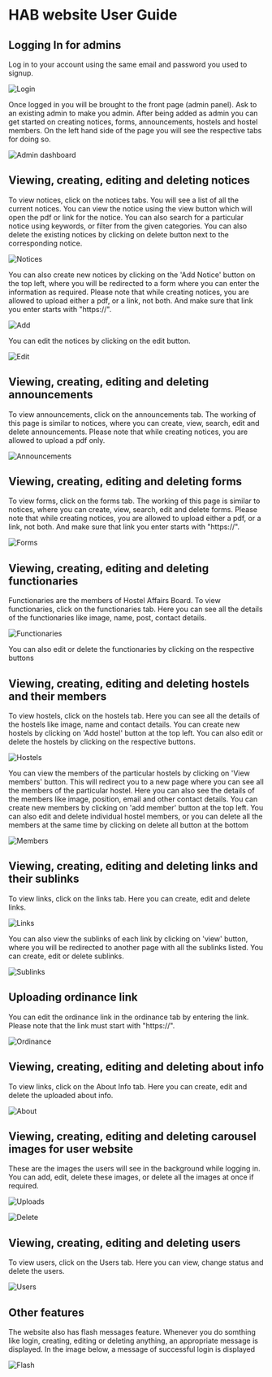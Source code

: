 # HAB website User Guide

## Logging In for admins

Log in to your account using the same email and password you used to signup.

![Login](/docs/login.png)

Once logged in you will be brought to the front page (admin panel). Ask to an existing admin to make you admin. After being added as admin you can get started on creating notices, forms, announcements, hostels and hostel members. On the left hand side of the page you will see the respective tabs for doing so.

![Admin dashboard](/docs/admin.png)

## Viewing, creating, editing and deleting notices

To view notices, click on the notices tabs. You will see a list of all the current notices. You can view the notice using the view button which will open the pdf or link for the notice. You can also search for a particular notice using keywords, or filter from the given categories.
You can also delete the existing notices by clicking on delete button next to the corresponding notice.

![Notices](/docs/notices.png)

You can also create new notices by clicking on the 'Add Notice' button on the top left, where you will be redirected to a form where you can enter the information as required. Please note that while creating notices, you are allowed to upload either a pdf, or a link, not both. And make sure that link you enter starts with "https://".

![Add](/docs/add.png)

You can edit the notices by clicking on the edit button.

![Edit](/docs/edit.png)

## Viewing, creating, editing and deleting announcements

To view announcements, click on the announcements tab. The working of this page is similar to notices, where you can create, view, search, edit and delete announcements. Please note that while creating notices, you are allowed to upload a pdf only.

![Announcements](/docs/announcements.png)

## Viewing, creating, editing and deleting forms

To view forms, click on the forms tab. The working of this page is similar to notices, where you can create, view, search, edit and delete forms. Please note that while creating notices, you are allowed to upload either a pdf, or a link, not both. And make sure that link you enter starts with "https://".

![Forms](/docs/forms.png)

## Viewing, creating, editing and deleting functionaries

Functionaries are the members of Hostel Affairs Board. To view functionaries, click on the functionaries tab. Here you can see all the details of the functionaries like image, name, post, contact details.

![Functionaries](/docs/functionaries.png)

You can also edit or delete the functionaries by clicking on the respective buttons

## Viewing, creating, editing and deleting hostels and their members

To view hostels, click on the hostels tab. Here you can see all the details of the hostels like image, name and contact details. You can create new hostels by clicking on 'Add hostel' button at the top left.
You can also edit or delete the hostels by clicking on the respective buttons.

![Hostels](/docs/hostels.png)

You can view the members of the particular hostels by clicking on 'View members' button. This will redirect you to a new page where you can see all the members of the particular hostel. Here you can also see the details of the members like image, position, email and other contact details. You can create new members by clicking on 'add member' button at the top left.
You can also edit and delete individual hostel members, or you can delete all the members at the same time by clicking on delete all button at the bottom

![Members](/docs/members.png)

## Viewing, creating, editing and deleting links and their sublinks

To view links, click on the links tab. Here you can create, edit and delete links.

![Links](/docs/links.png)

You can also view the sublinks of each link by clicking on 'view' button, where you will be redirected to another page with all the sublinks listed. You can create, edit or delete sublinks.

![Sublinks](/docs/sublinks.png)

## Uploading ordinance link

You can edit the ordinance link in the ordinance tab by entering the link. Please note that the link must start with "https://".

![Ordinance](/docs/ordinance.png)

## Viewing, creating, editing and deleting about info

To view links, click on the About Info tab. Here you can create, edit and delete the uploaded about info.

![About](/docs/about.png)

## Viewing, creating, editing and deleting carousel images for user website

These are the images the users will see in the background while logging in.
You can add, edit, delete these images, or delete all the images at once if required.

![Uploads](/docs/uploads.png)

![Delete](/docs/delete.png)

## Viewing, creating, editing and deleting users

To view users, click on the Users tab. Here you can view, change status and delete the users.

![Users](/docs/users.png)

## Other features

The website also has flash messages feature. Whenever you do somthing like login, creating, editing or deleting anything, an appropriate message is displayed.
In the image below, a message of successful login is displayed

![Flash](/docs/flash.png)
